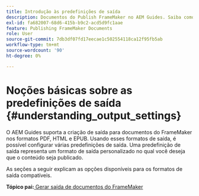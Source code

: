 ```yaml
---
title: Introdução às predefinições de saída
description: Documentos do Publish FrameMaker no AEM Guides. Saiba como gerar saída para documentos do FrameMaker nos formatos PDF, HTML5 e EPUB.
exl-id: fa682007-68d6-415b-b9c2-acd5d9fc1aae
feature: Publishing FrameMaker Documents
role: User
source-git-commit: 7db3df07fd17eecae1c502554118ca12f95fb5ab
workflow-type: tm+mt
source-wordcount: '90'
ht-degree: 0%

---
```


# Noções básicas sobre as predefinições de saída {#understanding_output_settings}

O AEM Guides suporta a criação de saída para documentos do FrameMaker nos formatos PDF, HTML e EPUB. Usando esses formatos de saída, é possível configurar várias predefinições de saída. Uma predefinição de saída representa um formato de saída personalizado no qual você deseja que o conteúdo seja publicado.

As seções a seguir explicam as opções disponíveis para os formatos de saída compatíveis.

**Tópico pai:**[ Gerar saída de documentos do FrameMaker](fm-output-generatation.md)
